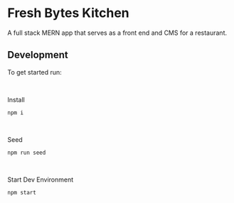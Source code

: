 # Fresh Bytes Kitchen

A full stack MERN app that serves as a front end and CMS for a restaurant.

## Development

To get started run:

<br>

Install

```
npm i
```

<br>

Seed

```
npm run seed
```

<br>

Start Dev Environment

```
npm start
```
